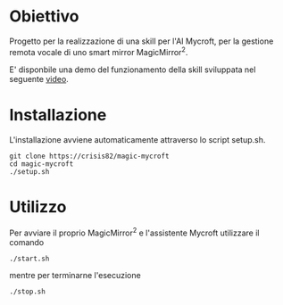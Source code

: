 # Obiettivo

Progetto per la realizzazione di una skill per l'AI Mycroft, per la gestione remota vocale
di uno smart mirror MagicMirror$^2$.

E' disponbile una demo del funzionamento della skill sviluppata nel seguente [video](relazione/movies/MagicMirrorDemo.mkv).

# Installazione

L'installazione avviene automaticamente attraverso lo script setup.sh.

```
git clone https://crisis82/magic-mycroft
cd magic-mycroft
./setup.sh
```

# Utilizzo

Per avviare il proprio MagicMirror$^2$ e l'assistente Mycroft utilizzare il comando
```
./start.sh
```
mentre per terminarne l'esecuzione
```
./stop.sh
```